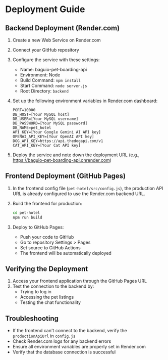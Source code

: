 # Deployment Guide

## Backend Deployment (Render.com)

1. Create a new Web Service on Render.com
2. Connect your GitHub repository
3. Configure the service with these settings:
   - Name: baguio-pet-boarding-api
   - Environment: Node
   - Build Command: `npm install`
   - Start Command: `node server.js`
   - Root Directory: `backend`

4. Set up the following environment variables in Render.com dashboard:
   ```
   PORT=10000
   DB_HOST=[Your MySQL host]
   DB_USER=[Your MySQL username]
   DB_PASSWORD=[Your MySQL password]
   DB_NAME=pet_hotel
   API_KEY=[Your Google Gemini AI API key]
   OPENAI_API_KEY=[Your OpenAI API key]
   DOG_API_KEY=https://api.thedogapi.com/v1
   CAT_API_KEY=[Your Cat API key]
   ```

5. Deploy the service and note down the deployment URL (e.g., https://baguio-pet-boarding-api.onrender.com)

## Frontend Deployment (GitHub Pages)

1. In the frontend config file (`pet-hotel/src/config.js`), the production API URL is already configured to use the Render.com backend URL.

2. Build the frontend for production:
   ```bash
   cd pet-hotel
   npm run build
   ```

3. Deploy to GitHub Pages:
   - Push your code to GitHub
   - Go to repository Settings > Pages
   - Set source to GitHub Actions
   - The frontend will be automatically deployed

## Verifying the Deployment

1. Access your frontend application through the GitHub Pages URL
2. Test the connection to the backend by:
   - Trying to log in
   - Accessing the pet listings
   - Testing the chat functionality

## Troubleshooting

- If the frontend can't connect to the backend, verify the `productionApiUrl` in `config.js`
- Check Render.com logs for any backend errors
- Ensure all environment variables are properly set in Render.com
- Verify that the database connection is successful
